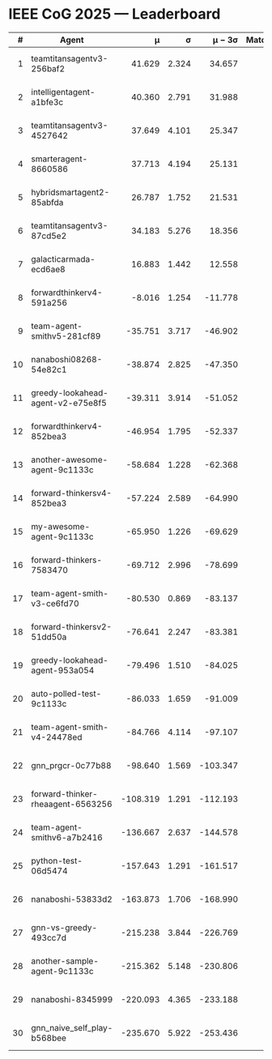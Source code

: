 # IEEE CoG 2025 — Leaderboard

| # | Agent | μ | σ | μ − 3σ | Matches | Updated |
|---:|---|---:|---:|---:|---:|---|
| 1 | teamtitansagentv3-256baf2 | 41.629 | 2.324 | 34.657 | 320 | 2025-08-26 21:09 |
| 2 | intelligentagent-a1bfe3c | 40.360 | 2.791 | 31.988 | 361 | 2025-08-26 21:09 |
| 3 | teamtitansagentv3-4527642 | 37.649 | 4.101 | 25.347 | 260 | 2025-08-26 21:09 |
| 4 | smarteragent-8660586 | 37.713 | 4.194 | 25.131 | 313 | 2025-08-26 21:09 |
| 5 | hybridsmartagent2-85abfda | 26.787 | 1.752 | 21.531 | 179 | 2025-08-26 21:09 |
| 6 | teamtitansagentv3-87cd5e2 | 34.183 | 5.276 | 18.356 | 260 | 2025-08-26 21:09 |
| 7 | galacticarmada-ecd6ae8 | 16.883 | 1.442 | 12.558 | 380 | 2025-08-26 21:09 |
| 8 | forwardthinkerv4-591a256 | -8.016 | 1.254 | -11.778 | 354 | 2025-08-26 21:09 |
| 9 | team-agent-smithv5-281cf89 | -35.751 | 3.717 | -46.902 | 420 | 2025-08-26 21:09 |
| 10 | nanaboshi08268-54e82c1 | -38.874 | 2.825 | -47.350 | 300 | 2025-08-26 21:09 |
| 11 | greedy-lookahead-agent-v2-e75e8f5 | -39.311 | 3.914 | -51.052 | 300 | 2025-08-26 21:09 |
| 12 | forwardthinkerv4-852bea3 | -46.954 | 1.795 | -52.337 | 369 | 2025-08-26 21:09 |
| 13 | another-awesome-agent-9c1133c | -58.684 | 1.228 | -62.368 | 340 | 2025-08-26 21:09 |
| 14 | forward-thinkersv4-852bea3 | -57.224 | 2.589 | -64.990 | 334 | 2025-08-26 21:09 |
| 15 | my-awesome-agent-9c1133c | -65.950 | 1.226 | -69.629 | 420 | 2025-08-26 21:09 |
| 16 | forward-thinkers-7583470 | -69.712 | 2.996 | -78.699 | 400 | 2025-08-26 21:09 |
| 17 | team-agent-smith-v3-ce6fd70 | -80.530 | 0.869 | -83.137 | 380 | 2025-08-26 21:09 |
| 18 | forward-thinkersv2-51dd50a | -76.641 | 2.247 | -83.381 | 356 | 2025-08-26 21:09 |
| 19 | greedy-lookahead-agent-953a054 | -79.496 | 1.510 | -84.025 | 320 | 2025-08-26 21:09 |
| 20 | auto-polled-test-9c1133c | -86.033 | 1.659 | -91.009 | 260 | 2025-08-26 21:09 |
| 21 | team-agent-smith-v4-24478ed | -84.766 | 4.114 | -97.107 | 220 | 2025-08-26 21:09 |
| 22 | gnn_prgcr-0c77b88 | -98.640 | 1.569 | -103.347 | 340 | 2025-08-26 21:09 |
| 23 | forward-thinker-rheaagent-6563256 | -108.319 | 1.291 | -112.193 | 556 | 2025-08-26 21:09 |
| 24 | team-agent-smithv6-a7b2416 | -136.667 | 2.637 | -144.578 | 420 | 2025-08-26 21:09 |
| 25 | python-test-06d5474 | -157.643 | 1.291 | -161.517 | 300 | 2025-08-26 21:09 |
| 26 | nanaboshi-53833d2 | -163.873 | 1.706 | -168.990 | 400 | 2025-08-26 21:09 |
| 27 | gnn-vs-greedy-493cc7d | -215.238 | 3.844 | -226.769 | 320 | 2025-08-26 21:09 |
| 28 | another-sample-agent-9c1133c | -215.362 | 5.148 | -230.806 | 520 | 2025-08-26 21:09 |
| 29 | nanaboshi-8345999 | -220.093 | 4.365 | -233.188 | 420 | 2025-08-26 21:09 |
| 30 | gnn_naive_self_play-b568bee | -235.670 | 5.922 | -253.436 | 400 | 2025-08-26 21:09 |
